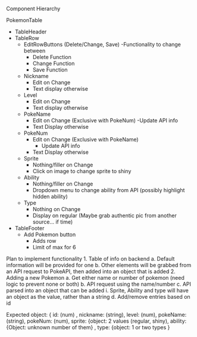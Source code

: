 Component Hierarchy

PokemonTable
 - TableHeader
 - TableRow
    - EditRowButtons (Delete/Change, Save)
        -Functionality to change between
        - Delete Function
        - Change Function
        - Save Function
    - Nickname
        - Edit on Change
        - Text display otherwise
    - Level
        - Edit on Change
        - Text display otherwise
    - PokeName
        - Edit on Change (Exclusive with PokeNum)
            -Update API info
        - Text Display otherwise
    - PokeNum
        - Edit on Change (Exclusive with PokeName)
            - Update API info
        - Text Display otherwise
    - Sprite
        - Nothing/filler on Change
        - Click on image to change sprite to shiny
    - Ability
        - Nothing/filler on Change
        - Dropdown menu to change ability from API (possibly highlight hidden ability)
    - Type
        - Nothing on Change
        - Display on regular (Maybe grab authentic pic from another source… if time)
 - TableFooter
    - Add Pokemon button
        - Adds row
        - Limit of max for 6

Plan to implement functionality
    1. Table of info on backend
        a. Default information will be provided for one
        b. Other elements will be grabbed from an API request to PokeAPI, then added into an object that is added
    2. Adding a new Pokemon
        a. Get either name or number of pokemon (need logic to prevent none or both)
        b. API request using the name/number
        c. API parsed into an object that can be added
            i. Sprite, Ability and type will have an object as the value, rather than a string
        d. Add/remove entries based on id

Expected object:
{  id: (num) , nickname: (string), level: (num), pokeName: (string), pokeNum: (num), sprite: {object: 2 values (regular, shiny), ability: {Object: unknown number of them} , type: {object: 1 or two types }
